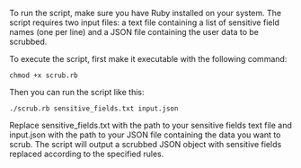 To run the script, make sure you have Ruby installed on your system. The script requires two input files: a text file containing a list of sensitive field names (one per line) and a JSON file containing the user data to be scrubbed.

To execute the script, first make it executable with the following command:

`chmod +x scrub.rb`

Then you can run the script like this:

`./scrub.rb sensitive_fields.txt input.json`

Replace sensitive_fields.txt with the path to your sensitive fields text file and input.json with the path to your JSON file containing the data you want to scrub. The script will output a scrubbed JSON object with sensitive fields replaced according to the specified rules.
